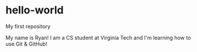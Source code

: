 # hello-world
My first repository


My name is Ryan! I am a CS student at Virginia Tech and I'm learning how to use Git & GitHub!
